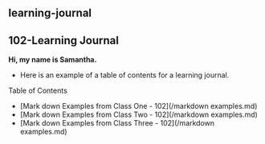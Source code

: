 ## learning-journal

## 102-Learning Journal

**Hi, my name is Samantha.**


- Here is an example of a table of contents for a learning journal.

Table of Contents


- [Mark down Examples from Class One - 102](/markdown examples.md)
- [Mark down Examples from Class Two - 102](/markdown examples.md)
- [Mark down Examples from Class Three - 102](/markdown examples.md)
